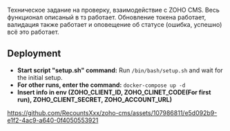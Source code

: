 Техническое задание на проверку, взаимодействие с ZOHO CMS. Весь функционал описаный в тз работает. 
Обновление токена работает, валидация также работает и оповещение об статусе (ошибка, успешно) всё это работает.

## Deployment
- **Start script "setup.sh" command:** Run `/bin/bash/setup.sh` and wait for the initial setup.
- **For other runs, enter the command:** `docker-compose up -d`
- **Insert info in env (ZOHO_CLIENT_ID, ZOHO_CLINET_CODE(For first run), ZOHO_CLIENT_SECRET, ZOHO_ACCOUNT_URL)**


https://github.com/RecountsXxx/zoho-cms/assets/107986811/e5d092b9-e1f2-4ac9-a640-0f4050553921

